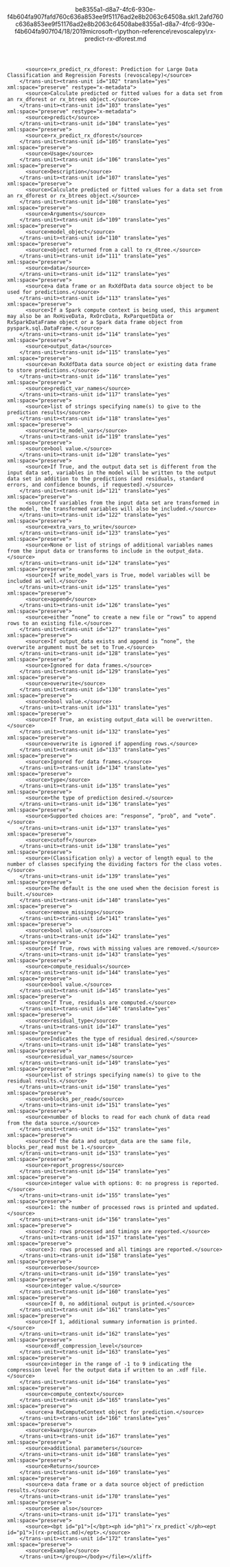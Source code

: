 <?xml version="1.0"?><xliff version="1.2" xmlns="urn:oasis:names:tc:xliff:document:1.2" xmlns:xsi="http://www.w3.org/2001/XMLSchema-instance" xsi:schemaLocation="urn:oasis:names:tc:xliff:document:1.2 xliff-core-1.2-transitional.xsd"><file datatype="xml" original="rx-predict-rx-dforest.md" source-language="en-US" target-language="en-US"><header><tool tool-id="mdxliff" tool-name="mdxliff" tool-version="1.0-d1654b2" tool-company="Microsoft" /><xliffext:skl_file_name xmlns:xliffext="urn:microsoft:content:schema:xliffextensions">be8355a1-d8a7-4fc6-930e-f4b604fa907fafd760c636a853ee9f51176ad2e8b2063c64508a.skl</xliffext:skl_file_name><xliffext:version xmlns:xliffext="urn:microsoft:content:schema:xliffextensions">1.2</xliffext:version><xliffext:ms.openlocfilehash xmlns:xliffext="urn:microsoft:content:schema:xliffextensions">afd760c636a853ee9f51176ad2e8b2063c64508a</xliffext:ms.openlocfilehash><xliffext:ms.sourcegitcommit xmlns:xliffext="urn:microsoft:content:schema:xliffextensions">be8355a1-d8a7-4fc6-930e-f4b604fa907f</xliffext:ms.sourcegitcommit><xliffext:ms.lasthandoff xmlns:xliffext="urn:microsoft:content:schema:xliffextensions">04/18/2019</xliffext:ms.lasthandoff><xliffext:ms.openlocfilepath xmlns:xliffext="urn:microsoft:content:schema:xliffextensions">microsoft-r\python-reference\revoscalepy\rx-predict-rx-dforest.md</xliffext:ms.openlocfilepath></header><body><group id="content" extype="content"><trans-unit id="101" translate="yes" xml:space="preserve" restype="x-metadata">
          <source>rx_predict_rx_dforest: Prediction for Large Data Classification and Regression Forests (revoscalepy)</source>
        </trans-unit><trans-unit id="102" translate="yes" xml:space="preserve" restype="x-metadata">
          <source>Calculate predicted or fitted values for a data set from an rx_dforest or rx_btrees object.</source>
        </trans-unit><trans-unit id="103" translate="yes" xml:space="preserve" restype="x-metadata">
          <source>predict</source>
        </trans-unit><trans-unit id="104" translate="yes" xml:space="preserve">
          <source>rx_predict_rx_dforest</source>
        </trans-unit><trans-unit id="105" translate="yes" xml:space="preserve">
          <source>Usage</source>
        </trans-unit><trans-unit id="106" translate="yes" xml:space="preserve">
          <source>Description</source>
        </trans-unit><trans-unit id="107" translate="yes" xml:space="preserve">
          <source>Calculate predicted or fitted values for a data set from an rx_dforest or rx_btrees object.</source>
        </trans-unit><trans-unit id="108" translate="yes" xml:space="preserve">
          <source>Arguments</source>
        </trans-unit><trans-unit id="109" translate="yes" xml:space="preserve">
          <source>model_object</source>
        </trans-unit><trans-unit id="110" translate="yes" xml:space="preserve">
          <source>object returned from a call to rx_dtree.</source>
        </trans-unit><trans-unit id="111" translate="yes" xml:space="preserve">
          <source>data</source>
        </trans-unit><trans-unit id="112" translate="yes" xml:space="preserve">
          <source>a data frame or an RxXdfData data source object to be used for predictions.</source>
        </trans-unit><trans-unit id="113" translate="yes" xml:space="preserve">
          <source>If a Spark compute context is being used, this argument may also be an RxHiveData, RxOrcData, RxParquetData or RxSparkDataFrame object or a Spark data frame object from pyspark.sql.DataFrame.</source>
        </trans-unit><trans-unit id="114" translate="yes" xml:space="preserve">
          <source>output_data</source>
        </trans-unit><trans-unit id="115" translate="yes" xml:space="preserve">
          <source>an RxXdfData data source object or existing data frame to store predictions.</source>
        </trans-unit><trans-unit id="116" translate="yes" xml:space="preserve">
          <source>predict_var_names</source>
        </trans-unit><trans-unit id="117" translate="yes" xml:space="preserve">
          <source>list of strings specifying name(s) to give to the prediction results</source>
        </trans-unit><trans-unit id="118" translate="yes" xml:space="preserve">
          <source>write_model_vars</source>
        </trans-unit><trans-unit id="119" translate="yes" xml:space="preserve">
          <source>bool value.</source>
        </trans-unit><trans-unit id="120" translate="yes" xml:space="preserve">
          <source>If True, and the output data set is different from the input data set, variables in the model will be written to the output data set in addition to the predictions (and residuals, standard errors, and confidence bounds, if requested).</source>
        </trans-unit><trans-unit id="121" translate="yes" xml:space="preserve">
          <source>If variables from the input data set are transformed in the model, the transformed variables will also be included.</source>
        </trans-unit><trans-unit id="122" translate="yes" xml:space="preserve">
          <source>extra_vars_to_write</source>
        </trans-unit><trans-unit id="123" translate="yes" xml:space="preserve">
          <source>None or list of strings of additional variables names from the input data or transforms to include in the output_data.</source>
        </trans-unit><trans-unit id="124" translate="yes" xml:space="preserve">
          <source>If write_model_vars is True, model variables will be included as well.</source>
        </trans-unit><trans-unit id="125" translate="yes" xml:space="preserve">
          <source>append</source>
        </trans-unit><trans-unit id="126" translate="yes" xml:space="preserve">
          <source>either “none” to create a new file or “rows” to append rows to an existing file.</source>
        </trans-unit><trans-unit id="127" translate="yes" xml:space="preserve">
          <source>If output_data exists and append is “none”, the overwrite argument must be set to True.</source>
        </trans-unit><trans-unit id="128" translate="yes" xml:space="preserve">
          <source>Ignored for data frames.</source>
        </trans-unit><trans-unit id="129" translate="yes" xml:space="preserve">
          <source>overwrite</source>
        </trans-unit><trans-unit id="130" translate="yes" xml:space="preserve">
          <source>bool value.</source>
        </trans-unit><trans-unit id="131" translate="yes" xml:space="preserve">
          <source>If True, an existing output_data will be overwritten.</source>
        </trans-unit><trans-unit id="132" translate="yes" xml:space="preserve">
          <source>overwrite is ignored if appending rows.</source>
        </trans-unit><trans-unit id="133" translate="yes" xml:space="preserve">
          <source>Ignored for data frames.</source>
        </trans-unit><trans-unit id="134" translate="yes" xml:space="preserve">
          <source>type</source>
        </trans-unit><trans-unit id="135" translate="yes" xml:space="preserve">
          <source>the type of prediction desired.</source>
        </trans-unit><trans-unit id="136" translate="yes" xml:space="preserve">
          <source>Supported choices are: “response”, “prob”, and “vote”.</source>
        </trans-unit><trans-unit id="137" translate="yes" xml:space="preserve">
          <source>cutoff</source>
        </trans-unit><trans-unit id="138" translate="yes" xml:space="preserve">
          <source>(Classification only) a vector of length equal to the number of classes specifying the dividing factors for the class votes.</source>
        </trans-unit><trans-unit id="139" translate="yes" xml:space="preserve">
          <source>The default is the one used when the decision forest is built.</source>
        </trans-unit><trans-unit id="140" translate="yes" xml:space="preserve">
          <source>remove_missings</source>
        </trans-unit><trans-unit id="141" translate="yes" xml:space="preserve">
          <source>bool value.</source>
        </trans-unit><trans-unit id="142" translate="yes" xml:space="preserve">
          <source>If True, rows with missing values are removed.</source>
        </trans-unit><trans-unit id="143" translate="yes" xml:space="preserve">
          <source>compute_residuals</source>
        </trans-unit><trans-unit id="144" translate="yes" xml:space="preserve">
          <source>bool value.</source>
        </trans-unit><trans-unit id="145" translate="yes" xml:space="preserve">
          <source>If True, residuals are computed.</source>
        </trans-unit><trans-unit id="146" translate="yes" xml:space="preserve">
          <source>residual_type</source>
        </trans-unit><trans-unit id="147" translate="yes" xml:space="preserve">
          <source>Indicates the type of residual desired.</source>
        </trans-unit><trans-unit id="148" translate="yes" xml:space="preserve">
          <source>residual_var_names</source>
        </trans-unit><trans-unit id="149" translate="yes" xml:space="preserve">
          <source>list of strings specifying name(s) to give to the residual results.</source>
        </trans-unit><trans-unit id="150" translate="yes" xml:space="preserve">
          <source>blocks_per_read</source>
        </trans-unit><trans-unit id="151" translate="yes" xml:space="preserve">
          <source>number of blocks to read for each chunk of data read from the data source.</source>
        </trans-unit><trans-unit id="152" translate="yes" xml:space="preserve">
          <source>If the data and output_data are the same file, blocks_per_read must be 1.</source>
        </trans-unit><trans-unit id="153" translate="yes" xml:space="preserve">
          <source>report_progress</source>
        </trans-unit><trans-unit id="154" translate="yes" xml:space="preserve">
          <source>integer value with options: 0: no progress is reported.</source>
        </trans-unit><trans-unit id="155" translate="yes" xml:space="preserve">
          <source>1: the number of processed rows is printed and updated.</source>
        </trans-unit><trans-unit id="156" translate="yes" xml:space="preserve">
          <source>2: rows processed and timings are reported.</source>
        </trans-unit><trans-unit id="157" translate="yes" xml:space="preserve">
          <source>3: rows processed and all timings are reported.</source>
        </trans-unit><trans-unit id="158" translate="yes" xml:space="preserve">
          <source>verbose</source>
        </trans-unit><trans-unit id="159" translate="yes" xml:space="preserve">
          <source>integer value.</source>
        </trans-unit><trans-unit id="160" translate="yes" xml:space="preserve">
          <source>If 0, no additional output is printed.</source>
        </trans-unit><trans-unit id="161" translate="yes" xml:space="preserve">
          <source>If 1, additional summary information is printed.</source>
        </trans-unit><trans-unit id="162" translate="yes" xml:space="preserve">
          <source>xdf_compression_level</source>
        </trans-unit><trans-unit id="163" translate="yes" xml:space="preserve">
          <source>integer in the range of -1 to 9 indicating the compression level for the output data if written to an .xdf file.</source>
        </trans-unit><trans-unit id="164" translate="yes" xml:space="preserve">
          <source>compute_context</source>
        </trans-unit><trans-unit id="165" translate="yes" xml:space="preserve">
          <source>a RxComputeContext object for prediction.</source>
        </trans-unit><trans-unit id="166" translate="yes" xml:space="preserve">
          <source>kwargs</source>
        </trans-unit><trans-unit id="167" translate="yes" xml:space="preserve">
          <source>additional parameters</source>
        </trans-unit><trans-unit id="168" translate="yes" xml:space="preserve">
          <source>Returns</source>
        </trans-unit><trans-unit id="169" translate="yes" xml:space="preserve">
          <source>a data frame or a data source object of prediction results.</source>
        </trans-unit><trans-unit id="170" translate="yes" xml:space="preserve">
          <source>See also</source>
        </trans-unit><trans-unit id="171" translate="yes" xml:space="preserve">
          <source><bpt id="p1">[</bpt><ph id="ph1">`rx_predict`</ph><ept id="p1">](rx-predict.md)</ept>.</source>
        </trans-unit><trans-unit id="172" translate="yes" xml:space="preserve">
          <source>Example</source>
        </trans-unit></group></body></file></xliff>
